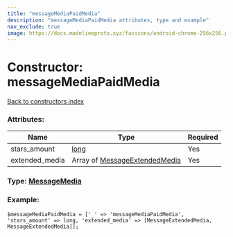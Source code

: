 ```yaml
---
title: "messageMediaPaidMedia"
description: "messageMediaPaidMedia attributes, type and example"
nav_exclude: true
image: https://docs.madelineproto.xyz/favicons/android-chrome-256x256.png
---
```

# Constructor: messageMediaPaidMedia  
[Back to constructors index](/API_docs/constructors/index.html)



### Attributes:

| Name     |    Type       | Required |
|----------|---------------|----------|
|stars\_amount|[long](/API_docs/types/long.html) | Yes|
|extended\_media|Array of [MessageExtendedMedia](/API_docs/types/MessageExtendedMedia.html) | Yes|



### Type: [MessageMedia](/API_docs/types/MessageMedia.html)


### Example:

```
$messageMediaPaidMedia = ['_' => 'messageMediaPaidMedia', 'stars_amount' => long, 'extended_media' => [MessageExtendedMedia, MessageExtendedMedia]];
```  
